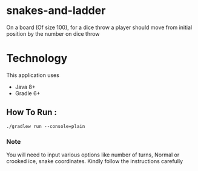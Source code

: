 # snakes-and-ladder
On a board (Of size 100), for a dice throw a player should move from initial position by the number on dice throw

# Technology
This application uses
- Java 8+
- Gradle 6+ 

## How To Run :
```./gradlew run --console=plain```

### Note
You will need to input various options like number of turns, Normal or crooked ice, snake coordinates. Kindly follow the instructions carefully